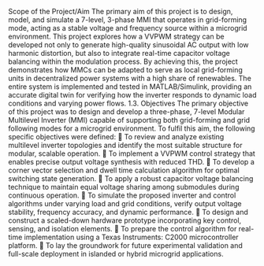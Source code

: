  Scope of the Project/Aim
 The primary aim of this project is to design, model, and simulate a 7-level, 3-phase MMI that
 operates in grid-forming mode, acting as a stable voltage and frequency source within a
 microgrid environment. This project explores how a VVPWM strategy can be developed not
 only to generate high-quality sinusoidal AC output with low harmonic distortion, but also to
 integrate real-time capacitor voltage balancing within the modulation process. By achieving
 this, the project demonstrates how MMCs can be adapted to serve as local grid-forming units
 in decentralized power systems with a high share of renewables. The entire system is
 implemented and tested in MATLAB/Simulink, providing an accurate digital twin for
 verifying how the inverter responds to dynamic load conditions and varying power flows.
 1.3. Objectives
 The primary objective of this project was to design and develop a three-phase, 7-level
 Modular Multilevel Inverter (MMI) capable of supporting both grid-forming and grid following modes for a microgrid environment. To fulfil this aim, the following specific
 objectives were defined:
  To review and analyze existing multilevel inverter topologies and identify the most
 suitable structure for modular, scalable operation.
  To implement a VVPWM control strategy that enables precise output voltage
 synthesis with reduced THD.
  To develop a corner vector selection and dwell time calculation algorithm for
 optimal switching state generation.
  To apply a robust capacitor voltage balancing technique to maintain equal voltage
 sharing among submodules during continuous operation.
  To simulate the proposed inverter and control algorithms under varying load and
 grid conditions, verify output voltage stability, frequency accuracy, and dynamic
 performance.
  To design and construct a scaled-down hardware prototype incorporating key
 control, sensing, and isolation elements.
  To prepare the control algorithm for real-time implementation using a Texas
 Instruments: C2000 microcontroller platform.
  To lay the groundwork for future experimental validation and full-scale deployment
 in islanded or hybrid microgrid applications.
